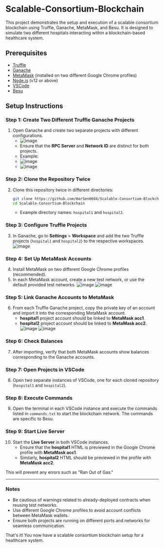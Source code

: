 # Scalable-Consortium-Blockchain

This project demonstrates the setup and execution of a scalable consortium blockchain using Truffle, Ganache, MetaMask, and Besu. It is designed to simulate two different hospitals interacting within a blockchain-based healthcare system.

## Prerequisites
- [Truffle](https://www.trufflesuite.com/truffle)
- [Ganache](https://www.trufflesuite.com/ganache)
- [MetaMask](https://metamask.io/) (installed on two different Google Chrome profiles)
- [Node.js](https://nodejs.org/) (v12 or above)
- [VSCode](https://code.visualstudio.com/)
- [Besu](https://besu.hyperledger.org/)

## Setup Instructions

### Step 1: Create Two Different Truffle Ganache Projects
1. Open Ganache and create two separate projects with different configurations.
   - ![image](https://github.com/user-attachments/assets/81e37014-c1af-4dbe-89b7-24014c3c3d9f)
   - Ensure that the **RPC Server** and **Network ID** are distinct for both projects.
   - Example:
	- ![image](https://github.com/user-attachments/assets/4fd812b9-7fe1-4503-b38b-3814de353678)
	- ![image](https://github.com/user-attachments/assets/ca222dc3-60f5-40f5-87c5-95559d387988)
     
### Step 2: Clone the Repository Twice
2. Clone this repository twice in different directories:
   ```bash
   git clone https://github.com/HarSen0604/Scalable-Consortium-Blockchain.git
   cd Scalable-Consortium-Blockchain
   ```
   - Example directory names: `hospital1` and `hospital2`.

### Step 3: Configure Truffle Projects
3. In Ganache, go to **Settings** > **Workspace** and add the two Truffle projects (`hospital1` and `hospital2`) to the respective workspaces.
![image](https://github.com/user-attachments/assets/bae5a267-5f85-49ed-8b3f-0844d57dc87f)

### Step 4: Set Up MetaMask Accounts
4. Install MetaMask on two different Google Chrome profiles (recommended).
5. In each MetaMask account, create a new test network, or use the default provided test networks.
![image](https://github.com/user-attachments/assets/98deee61-6fb1-4bb5-a44e-e5fc87ba88e6)
![image](https://github.com/user-attachments/assets/3b395d9f-984c-49fe-9fc4-2784c12160a8)

### Step 5: Link Ganache Accounts to MetaMask
6. From each Truffle Ganache project, copy the private key of an account and import it into the corresponding MetaMask account.
   - **hospital1** project account should be linked to **MetaMask acc1**.
   - **hospital2** project account should be linked to **MetaMask acc2**.
![image](https://github.com/user-attachments/assets/c535b77f-75e8-4d2c-ad3d-5355e008b758)
![image](https://github.com/user-attachments/assets/80526641-ebd0-43af-89d0-06ebf6b3ef18)

### Step 6: Check Balances
7. After importing, verify that both MetaMask accounts show balances corresponding to the Ganache accounts.

### Step 7: Open Projects in VSCode
8. Open two separate instances of VSCode, one for each cloned repository (`hospital1` and `hospital2`).

### Step 8: Execute Commands
9. Open the terminal in each VSCode instance and execute the commands listed in `commands.txt` to start the blockchain network. The commands are specific to Besu.

### Step 9: Start Live Server
10. Start the **Live Server** in both VSCode instances.
    - Ensure that the **hospital1** HTML is previewed in the Google Chrome profile with **MetaMask acc1**.
    - Similarly, **hospital2** HTML should be previewed in the profile with **MetaMask acc2**.
    
This will prevent any errors such as "Ran Out of Gas."

---

### Notes
- Be cautious of warnings related to already-deployed contracts when reusing test networks.
- Use different Google Chrome profiles to avoid account conflicts between MetaMask wallets.
- Ensure both projects are running on different ports and networks for seamless communication.

That's it! You now have a scalable consortium blockchain setup for a healthcare system.
